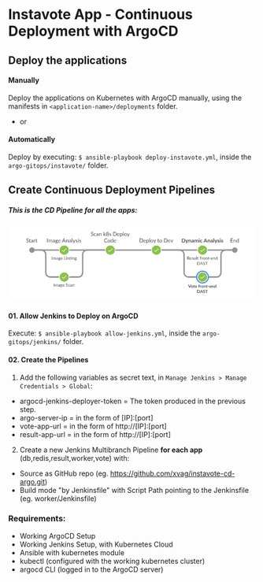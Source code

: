 # Instavote App - Continuous Deployment with ArgoCD

Deploy the applications
-----

#### Manually  
Deploy the applications on Kubernetes with ArgoCD manually, using the manifests in `<application-name>/deployments` folder.

- or

#### Automatically  
Deploy by executing: `$ ansible-playbook deploy-instavote.yml`, inside the `argo-gitops/instavote/` folder.


Create Continuous Deployment Pipelines
-----
##### This is the CD Pipeline for all the apps:
![CD Pipeline](cd-pipeline.png)
#### 01. Allow Jenkins to Deploy on ArgoCD
Execute: `$ ansible-playbook allow-jenkins.yml`, inside the `argo-gitops/jenkins/` folder.  

#### 02. Create the Pipelines
01. Add the following variables as secret text, in `Manage Jenkins > Manage Credentials > Global`:
- argocd-jenkins-deployer-token = The token produced in the previous step.
- argo-server-ip                = in the form of [IP]:[port]
- vote-app-url                  = in the form of http://[IP]:[port]
- result-app-url                = in the form of http://[IP]:[port]

02. Create a new Jenkins Multibranch Pipeline <b>for each app</b> (db,redis,result,worker,vote) with:
- Source as GitHub repo (eg. https://github.com/xvag/instavote-cd-argo.git)
- Build mode "by Jenkinsfile" with Script Path pointing to the Jenkinsfile (eg. worker/Jenkinsfile)

### Requirements:
- Working ArgoCD Setup
- Working Jenkins Setup, with Kubernetes Cloud
- Ansible with kubernetes module
- kubectl (configured with the working kubernetes cluster)
- argocd CLI (logged in to the ArgoCD server)
